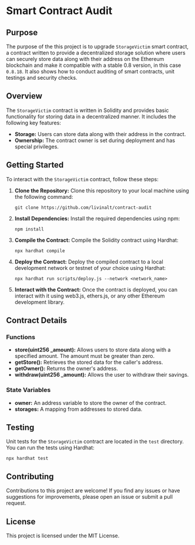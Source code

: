 # Smart Contract Audit

## Purpose

The purpose of the this project is to upgrade `StorageVictim` smart contract, a contract written to provide a decentralized storage solution where users can securely store data along with their address on the Ethereum blockchain and make it compatible with a stable 0.8 version, in this case ```0.8.18```. It also shows how to conduct auditing of smart contracts, unit testings and security checks. 


## Overview

The `StorageVictim` contract is written in Solidity and provides basic functionality for storing data in a decentralized manner. It includes the following key features:

- **Storage:** Users can store data along with their address in the contract.
- **Ownership:** The contract owner is set during deployment and has special privileges.

## Getting Started

To interact with the `StorageVictim` contract, follow these steps:

1. **Clone the Repository:** Clone this repository to your local machine using the following command:
   ```
   git clone https://github.com/livinalt/contract-audit
   ```

2. **Install Dependencies:** Install the required dependencies using npm:
   ```
   npm install
   ```

3. **Compile the Contract:** Compile the Solidity contract using Hardhat:
   ```
   npx hardhat compile
   ```

4. **Deploy the Contract:** Deploy the compiled contract to a local development network or testnet of your choice using Hardhat:
   ```
   npx hardhat run scripts/deploy.js --network <network_name>
   ```

5. **Interact with the Contract:** Once the contract is deployed, you can interact with it using web3.js, ethers.js, or any other Ethereum development library.

## Contract Details

### Functions

- **store(uint256 _amount):** Allows users to store data along with a specified amount. The amount must be greater than zero.
- **getStore():** Retrieves the stored data for the caller's address.
- **getOwner():** Returns the owner's address.
- **withdraw(uint256 _amount):** Allows the user to withdraw their savings.

### State Variables

- **owner:** An address variable to store the owner of the contract.
- **storages:** A mapping from addresses to stored data.

## Testing

Unit tests for the `StorageVictim` contract are located in the `test` directory. You can run the tests using Hardhat:
```
npx hardhat test
```

## Contributing

Contributions to this project are welcome! If you find any issues or have suggestions for improvements, please open an issue or submit a pull request.


## License

This project is licensed under the MIT License. 
